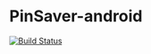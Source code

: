 
# PinSaver-android

[![Build Status](https://travis-ci.org/drilonreqica/PinSaver.svg?branch=master)](https://travis-ci.org/drilonreqica/PinSaver)
